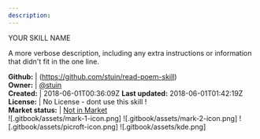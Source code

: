 ```yaml
---
description: 
---
```

YOUR SKILL NAME

A more verbose description, including any extra instructions or
information that didn't fit in the one line.

**Github:** | (https://github.com/stuin/read-poem-skill)  
**Owner:** | [@stuin](https://github.com/stuin)  
**Created:** | 2018-06-01T00:36:09Z  **Last updated:** 2018-06-01T01:42:19Z  
**License:** | No License - dont use this skill !  
**Market status:** | [Not in Market](https://market.mycroft.ai/skill/)  
 ![.gitbook/assets/mark-1-icon.png]  ![.gitbook/assets/mark-2-icon.png]  ![.gitbook/assets/picroft-icon.png]  ![.gitbook/assets/kde.png]  

